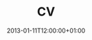 ---
title: CV
date: 2013-01-11T12:00:00+01:00
description: Curriculum vitae de Álvaro Salcedo García
type: resume
enableToc: false
translationKey: cv

header:
  infos:
    name: Álvaro Salcedo García
    website: https://alvr.me/docs/cv.es.pdf

items:
  - title: Experiencia Laboral
    sections:
      - title: Desarrollador Android
        subtitle: Babel Sistemas de Información
        startDate: 2019-02-11
        endDateText: presente
        contents: | 
          Actualmente trabajando principalmente en dos proyectos de Santander Deutschland realizando mantenimiento y evolutivos de ambas aplicaciones. De vez en cuando en proyectos de otros clientes. Respecto a las aplicaciones de Santander Deutschland:
          
          * Mejoré la estabilidad de la aplicación aumentado el porcentaje de sesiones libre de fallos del 82% al 99.4% en dos meses.
          * Aumenté la cobertura de código de un 37% a un 81% realizando tests instrumentales y unitarios.
          * Refactorización de código: aumentar la legibilidad y mejorar la estructura del mismo; documentación técnica y funcional; mejoras de fluidez y rapidez.
          * Mejoré la seguridad e integridad de la aplicación realizando acciones tales como: encriptar información sensible del usuario, evitar la utilización de dispositivos modificados y ofuscación de código.
          * Creé dos mock de datos, uno de ellos estático y otro dinámico. Los realicé debido a las limitaciones para conectarse a los entornos de preproducción. Ambos están escritos en Golang.

  - title: Educación
    sections:
      - title: Ingeniería del Software
        subtitle: ETSISI (UPM)
        startDate: 2014-09-01
        endDate: 2019-07-31
        contents: | 
          Trabajo de Fin de Grado: [Pressurizer](/docs/pressurizer.pdf) (sólo en español). Publicado bajo la licencia [CC BY-NC-ND 4.0](https://creativecommons.org/licenses/by-nc-nd/4.0/deed.es_ES). También está disponible en el [Archivo Digital](http://oa.upm.es/55657/) de la UPM.


  - title: Certificados
    sections:
      - title: Associate Android Developer
        titleLink: https://www.credential.net/6c7cb064-46a5-405c-a16b-f8e0f95355ce
        linkNewPage: true
        subtitle: Google Developers
        startDate: 2020-09-10
        endDate: 2023-09-10

  - title: Proyectos
    sections:
      - title: Alpine Android
        titleLink: /proyectos/docker/alpine-android/
        subtitle: Imagen de Docker ligera para testear y compilar aplicaciones de Android
        startDate: 2017-03-17
        endDateText: presente
        contents: |
          Imagen de Docker basada en Alpine Linux para testear y compilar aplicaciones de Android. Gracias a Alpine se puede obtener una imagen liviana y menos pesada que imágenes basadas en Debian/Ubuntu. La imagen base en Alpine son [244.02MB](https://hub.docker.com/r/alvrme/alpine-android-base/tags), mientras que en Debian/Ubuntu son 1.1GB. El tamaño final de la última versión de Android 11 es [487.78MB](https://hub.docker.com/r/alvrme/alpine-android/tags).
          
          Hay varias versiones disponibles: desde Lollipop hasta Android 11.
          
          Cuenta con 71.000+ descargas desde [Docker](https://hub.docker.com/r/alvrme/alpine-android/) y 100+ estrellas en [GitHub](https://github.com/alvr/alpine-android).

      - title: Pressurizer
        titleLink: /proyectos/web/pressurizer/
        subtitle: Gestión de gastos de bibliotecas de Steam
        startDate: 2018-11-01
        endDate: 2019-06-30
        contents: |
          La funcionalidad de esta aplicación es dar la posibilidad de llevar un control de los gastos realizados por los usuarios de la plataforma de videojuegos Steam.

          Este proyecto está dividido en dos partes. La [parte de servidor](https://github.com/alvr/pressurizer-server), escrita en Kotlin, utilizando el framework web Ktor y la base de datos PostgreSQL. Por otro lado, [la parte cliente](https://github.com/alvr/pressurizer-client) está escrita en TypeScript y Vue.js.

      - title: PkmnDex
        titleLink: /proyectos/android/pkmndex/
        subtitle: Pokédex de bolsillo para móviles Android
        startDate: 2013-07-01
        endDate: 2016-12-31
        contents: |
          Desarrollada en Java y sin conocimientos previos de Android. Una simple aplicación que mostraba la lista de todos los Pokémon disponibles hasta la 7ª generación y te daba la posibilidad de visitar diferentes páginas web para ver la información.

          Actualmente despublicada de Google Play, llegó a tener más de 700.000 descargas con una valoración de 4.02.
---